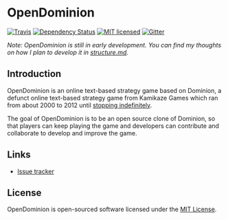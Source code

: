 # OpenDominion

[![Travis](https://img.shields.io/travis/WaveHack/OpenDominion.svg?maxAge=2592000)](https://travis-ci.org/WaveHack/OpenDominion)
[![Dependency Status](https://img.shields.io/gemnasium/WaveHack/OpenDominion.svg)](https://gemnasium.com/github.com/WaveHack/OpenDominion)
[![MIT licensed](https://img.shields.io/github/license/wavehack/opendominion.svg?maxAge=2592000)](https://opensource.org/licenses/MIT)
[![Gitter](https://img.shields.io/gitter/room/opendominion/lobby.svg?maxAge=2592000)](https://gitter.im/opendominion/Lobby)

*Note: OpenDominion is still in early development. You can find my thoughts on how I plan to develop it in [structure.md](structure.md).*

## Introduction

OpenDominion is an online text-based strategy game based on Dominion, a defunct online text-based strategy game from Kamikaze Games which ran from about 2000 to 2012 until [stopping indefinitely](http://omgn.com/blog/cjrector/2012/06/21/dominion-r-i-p).

The goal of OpenDominion is to be an open source clone of Dominion, so that players can keep playing the game and developers can contribute and collaborate to develop and improve the game.

## Links

* [Issue tracker](https://github.com/WaveHack/OpenDominion/issues)

## License

OpenDominion is open-sourced software licensed under the [MIT License](https://opensource.org/licenses/MIT).
